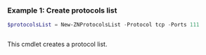 ### Example 1: Create protocols list
```powershell
$protocolsList = New-ZNProtocolsList -Protocol tcp -Ports 111
```

```output

```

This cmdlet creates a protocol list.
